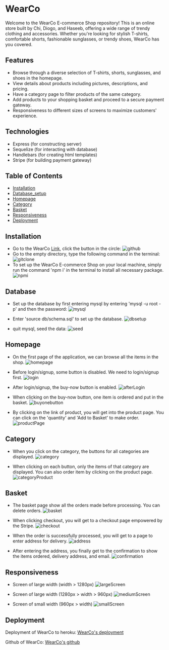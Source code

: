 # WearCo 
  Welcome to the WearCo E-commerce Shop repository! This is an online store built by Chi, Diogo, and Haseeb, offering a wide range of trendy clothing and accessories. Whether you're looking for stylish T-shirts, comfortable shorts, fashionable sunglasses, or trendy shoes, WearCo has you covered.

## Features

- Browse through a diverse selection of T-shirts, shorts, sunglasses, and shoes in the homepage.
- View details about products including pictures, descriptions, and pricing.
- Have a category page to filter products of the same category.
- Add products to your shopping basket and proceed to a secure payment gateway.
- Responsiveness to different sizes of screens to maximize customers' experience.

## Technologies

- Express (for constructing server)
- Sequelize (for interacting with database)
- Handlebars (for creating html templates)
- Stripe (for building payment gateway)

## Table of Contents
  - [Installation](#Installation)
  - [Database_setup](#Database)
  - [Homepage](#Homepage)
  - [Category](#Category)
  - [Basket](#Basket)
  - [Responsiveness](#Responsiveness)
  - [Deployment](#Deployment)

## Installation 
- Go to the WearCo [Link](https://github.com/cckinwest/Project2-WearCorp), click the button in the circle:
  ![github](./screenshot/github.png)
- Go to the empty directory, type the following command in the terminal:
  ![gitclone](./screenshot/gitclone.png)
- To set up the WearCo E-commerce Shop on your local machine, simply run the command 'npm i' in the terminal to install all necessary package.
  ![npmi](./screenshot/npmi.png)

## Database 
- Set up the database by first entering mysql by entering 'mysql -u root -p' and then the password:
![mysql](./screenshot/mysql.png)

- Enter 'source db/schema.sql' to set up the database.
![dbsetup](./screenshot/dbsetup.png)

- quit mysql, seed the data:
![seed](./screenshot/seed.png)

## Homepage
- On the first page of the application, we can browse all the items in the shop. 
![homepage](./screenshot/homepage.png)

- Before login/signup, some button is disabled. We need to login/signup first.
![login](./screenshot/login.png)

- After login/signup, the buy-now button is enabled.
![afterLogin](./screenshot/homeAfterLogin.png)

- When clicking on the buy-now button, one item is ordered and put in the basket.
![buyonebutton](./screenshot/buyonebutton.png)

- By clicking on the link of product, you will get into the product page. You can click on the 'quantity' and 'Add to Basket' to make order.
![productPage](./screenshot/productPage.png)

## Category
- When you click on the category, the buttons for all categories are displayed.
![category](./screenshot/category.png)

- When clicking on each button, only the items of that category are displayed. You can also order item by clicking on the product page.
![categoryProduct](./screenshot/categoryProduct.png)

## Basket
- The basket page show all the orders made before processing. You can delete orders.
![basket](./screenshot/basket.png)

- When clicking checkout, you will get to a checkout page empowered by the Stripe.
![checkout](./screenshot/paymentgateway.png)

- When the order is successfully processed, you will get to a page to enter address for delivery.
![address](./screenshot/address.png)

- After entering the address, you finally get to the confirmation to show the items ordered, delivery address, and email.
![confirmation](./screenshot/confirmation.png)

## Responsiveness
- Screen of large width (width > 1280px)
![largeScreen](./screenshot/largeScreen.png)

- Screen of large width (1280px > width > 960px)
![mediumScreen](./screenshot/mediumScreen.png)

- Screen of small width (960px > width)
![smallScreen](./screenshot/smallScreen.png)

## Deployment

Deployment of WearCo to heroku:
[WearCo's deployment](https://wearcorp-app-098bafb41b6f.herokuapp.com/)

Github of WearCo:
[WearCo's github](https://github.com/cckinwest/Project2-WearCorp.git)
